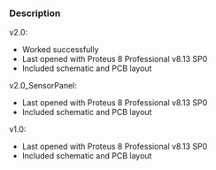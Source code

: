 ### Description

v2.0:
- Worked successfully
- Last opened with Proteus 8 Professional v8.13 SP0
- Included schematic and PCB layout

v2.0_SensorPanel:
- Last opened with Proteus 8 Professional v8.13 SP0
- Included schematic and PCB layout

v1.0:
- Last opened with Proteus 8 Professional v8.13 SP0
- Included schematic and PCB layout
